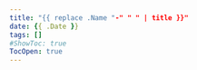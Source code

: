 ```yaml
---
title: "{{ replace .Name "-" " " | title }}"
date: {{ .Date }}
tags: []
#ShowToc: true
TocOpen: true
---
```


